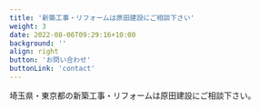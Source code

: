 ```yaml
---
title: '新築工事・リフォームは原田建設にご相談下さい'
weight: 3
date: 2022-08-06T09:29:16+10:00
background: ''
align: right
button: 'お問い合わせ'
buttonLink: 'contact'
---
```


埼玉県・東京都の新築工事・リフォームは原田建設にご相談下さい。